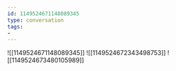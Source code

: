 ```yaml
---
id: 1149524671148089345
type: conversation
tags:
- 
---
```

![[1149524671148089345]]
![[1149524672343498753]]
![[1149524673480105989]]

